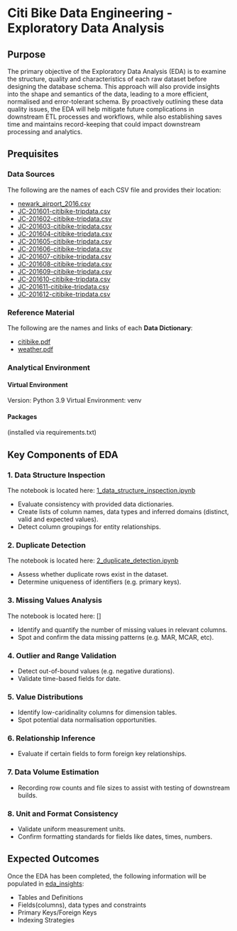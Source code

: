 # **Citi Bike Data Engineering  - Exploratory Data Analysis**

## Purpose
The primary objective of the Exploratory Data Analysis (EDA) is to examine the structure, quality and characteristics of each raw dataset before designing the database schema. This approach will also provide insights into the shape and semantics of the data, leading to a more efficient, normalised and error-tolerant schema. By proactively outlining these data quality issues, the EDA will help mitigate future complications in downstream ETL processes and workflows, while also establishing  saves time and maintains record-keeping that could impact downstream processing and analytics.

## Prequisites
### Data Sources
The following are the names of each CSV file and provides their location:
- [newark_airport_2016.csv](../data-sources/data/newark_airport_2016.csv)
- [JC-201601-citibike-tripdata.csv](../data-sources/data/JC-201601-citibike-tripdata.csv)
- [JC-201602-citibike-tripdata.csv](../data-sources/data/JC-201602-citibike-tripdata.csv)
- [JC-201603-citibike-tripdata.csv](../data-sources/data/JC-201603-citibike-tripdata.csv)
- [JC-201604-citibike-tripdata.csv](../data-sources/data/JC-201604-citibike-tripdata.csv)
- [JC-201605-citibike-tripdata.csv](../data-sources/data/JC-201605-citibike-tripdata.csv)
- [JC-201606-citibike-tripdata.csv](../data-sources/data/JC-201606-citibike-tripdata.csv)
- [JC-201607-citibike-tripdata.csv](../data-sources/data/JC-201607-citibike-tripdata.csv)
- [JC-201608-citibike-tripdata.csv](../data-sources/data/JC-201608-citibike-tripdata.csv)
- [JC-201609-citibike-tripdata.csv](../data-sources/data/JC-201609-citibike-tripdata.csv)
- [JC-201610-citibike-tripdata.csv](../data-sources/data/JC-201610-citibike-tripdata.csv)
- [JC-201611-citibike-tripdata.csv](../data-sources/data/JC-201611-citibike-tripdata.csv)
- [JC-201612-citibike-tripdata.csv](../data-sources/data/JC-201612-citibike-tripdata.csv)

### Reference Material
 The following are the names and links of each **Data Dictionary**:
- [citibike.pdf](../data-sources/data-dictionaries/citibike.pdf)
- [weather.pdf](../data-sources/data-dictionaries/weather.pdf)

### Analytical Environment
#### Virtual Environment
Version: Python 3.9
Virtual Environment: venv
#### Packages
(installed via requirements.txt)

## Key Components of EDA
### 1. Data Structure Inspection
The notebook is located here: [1_data_structure_inspection.ipynb](1_data_structure_inspection.ipynb)
- Evaluate consistency with provided data dictionaries.
- Create lists of column names, data types and inferred domains (distinct, valid and expected values).
- Detect column groupings for entity relationships.


### 2. Duplicate Detection
The notebook is located here: [2_duplicate_detection.ipynb](2_duplicate_detection.ipynb)
- Assess whether duplicate rows exist in the dataset.
- Determine uniqueness of identifiers (e.g. primary keys).

### 3. Missing Values Analysis
The notebook is located here: []
- Identify and quantify the number of missing values in relevant columns.
- Spot and confirm the data missing patterns (e.g. MAR, MCAR, etc).

### 4. Outlier and Range Validation
- Detect out-of-bound values (e.g. negative durations).
- Validate time-based fields for date.

### 5. Value Distributions
- Identify low-caridinality columns for dimension tables.
- Spot potential data normalisation opportunities.

### 6. Relationship Inference
- Evaluate if certain fields to form foreign key relationships.

### 7. Data Volume Estimation
- Recording row counts and file sizes to assist with testing of downstream builds.

### 8. Unit and Format Consistency
- Validate uniform measurement units.
- Confirm formatting standards for fields like dates, times, numbers.

## Expected Outcomes
Once the EDA has been completed, the following information will be populated in [eda_insights](eda_insights.md):
- Tables and Definitions
- Fields(columns), data types and constraints
- Primary Keys/Foreign Keys
- Indexing Strategies